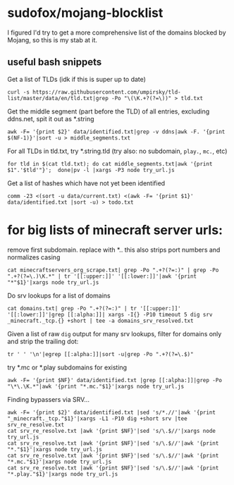 # sudofox/mojang-blocklist

I figured I'd try to get a more comprehensive list of the domains blocked by Mojang, so this is my stab at it.

## useful bash snippets

Get a list of TLDs (idk if this is super up to date)

```
curl -s https://raw.githubusercontent.com/umpirsky/tld-list/master/data/en/tld.txt|grep -Po "\(\K.+?(?=\))" > tld.txt
```

Get the middle segment (part before the TLD) of all entries, excluding ddns.net, spit it out as *.string

```
awk -F= '{print $2}' data/identified.txt|grep -v ddns|awk -F. '{print $(NF-1)}'|sort -u > middle_segments.txt
```

For all TLDs in tld.txt, try *.string.tld (try also: no subdomain, `play.`, `mc.`, etc)

```
for tld in $(cat tld.txt); do cat middle_segments.txt|awk '{print $1".'$tld'"}';  done|pv -l |xargs -P3 node try_url.js
```

Get a list of hashes which have not yet been identified

```
comm -23 <(sort -u data/current.txt) <(awk -F= '{print $1}' data/identified.txt |sort -u) > todo.txt
```

# for big lists of minecraft server urls:

remove first subdomain. replace with *.<domain>. this also strips port numbers and normalizes casing

```
cat minecraftservers_org_scrape.txt| grep -Po ".+?(?=:)" | grep -Po ".+?(?=\.)\K.*" | tr '[[:upper:]]' '[[:lower:]]'|awk '{print "*"$1}'|xargs node try_url.js
```

Do srv lookups for a list of domains

```
cat domains.txt| grep -Po ".+?(?=:)" | tr '[[:upper:]]' '[[:lower:]]'|grep [[:alpha:]]| xargs -I{} -P10 timeout 5 dig srv _minecraft._tcp.{} +short | tee -a domains_srv_resolved.txt 
```

Given a list of raw `dig` output for many srv lookups, filter for domains only and strip the trailing dot:

```
tr ' ' '\n'|egrep [[:alpha:]]|sort -u|grep -Po ".+?(?=\.$)"
```

try *.mc or *.play subdomains for existing

```
awk -F= '{print $NF}' data/identified.txt |grep [[:alpha:]]|grep -Po "\*\.\K.*"|awk '{print "*.mc."$1}'|xargs node try_url.js
```

Finding bypassers via SRV...


```
awk -F= '{print $2}' data/identified.txt |sed 's/*.//'|awk '{print "_minecraft._tcp."$1}'|xargs -L1 -P10 dig +short srv |tee srv_re_resolve.txt
cat srv_re_resolve.txt |awk '{print $NF}'|sed 's/\.$//'|xargs node try_url.js
cat srv_re_resolve.txt |awk '{print $NF}'|sed 's/\.$//'|awk '{print "*."$1}'|xargs node try_url.js
cat srv_re_resolve.txt |awk '{print $NF}'|sed 's/\.$//'|awk '{print "*.mc."$1}'|xargs node try_url.js
cat srv_re_resolve.txt |awk '{print $NF}'|sed 's/\.$//'|awk '{print "*.play."$1}'|xargs node try_url.js
```
